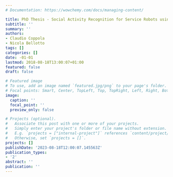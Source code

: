 ```yaml
---
# Documentation: https://wowchemy.com/docs/managing-content/

title: PhD Thesis - Social Activity Recognition for Service Robots using a Depth Camera
subtitle: ''
summary: ''
authors:
- Claudio Coppola
- Nicola Bellotto
tags: []
categories: []
date: -01-01
lastmod: 2018-08-18T13:00:07+01:00
featured: false
draft: false

# Featured image
# To use, add an image named `featured.jpg/png` to your page's folder.
# Focal points: Smart, Center, TopLeft, Top, TopRight, Left, Right, BottomLeft, Bottom, BottomRight.
image:
  caption: ''
  focal_point: ''
  preview_only: false

# Projects (optional).
#   Associate this post with one or more of your projects.
#   Simply enter your project's folder or file name without extension.
#   E.g. `projects = ["internal-project"]` references `content/project/deep-learning/index.md`.
#   Otherwise, set `projects = []`.
projects: []
publishDate: '2023-08-18T12:00:07.145563Z'
publication_types:
- '2'
abstract: ''
publication: ''
---
```


